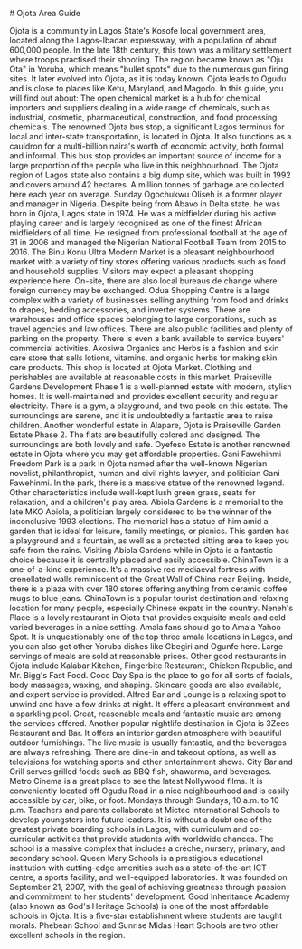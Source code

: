 \# Ojota Area Guide

Ojota is a community in Lagos State's Kosofe local government area, located along the Lagos\-Ibadan expressway, with a population of about 600,000 people. In the late 18th century, this town was a military settlement where troops practised their shooting. The region became known as "Oju Ota" in Yoruba, which means "bullet spots" due to the numerous gun firing sites. It later evolved into Ojota, as it is today known. Ojota leads to Ogudu and is close to places like Ketu, Maryland, and Magodo. In this guide, you will find out about: The open chemical market is a hub for chemical importers and suppliers dealing in a wide range of chemicals, such as industrial, cosmetic, pharmaceutical, construction, and food processing chemicals. The renowned Ojota bus stop, a significant Lagos terminus for local and inter\-state transportation, is located in Ojota. It also functions as a cauldron for a multi\-billion naira's worth of economic activity, both formal and informal. This bus stop provides an important source of income for a large proportion of the people who live in this neighbourhood. The Ojota region of Lagos state also contains a big dump site, which was built in 1992 and covers around 42 hectares. A million tonnes of garbage are collected here each year on average. Sunday Ogochukwu Oliseh is a former player and manager in Nigeria. Despite being from Abavo in Delta state, he was born in Ojota, Lagos state in 1974\. He was a midfielder during his active playing career and is largely recognised as one of the finest African midfielders of all time. He resigned from professional football at the age of 31 in 2006 and managed the Nigerian National Football Team from 2015 to 2016\. The Binu Konu Ultra Modern Market is a pleasant neighbourhood market with a variety of tiny stores offering various products such as food and household supplies. Visitors may expect a pleasant shopping experience here. On\-site, there are also local bureaus de change where foreign currency may be exchanged. Odua Shopping Centre is a large complex with a variety of businesses selling anything from food and drinks to drapes, bedding accessories, and inverter systems. There are warehouses and office spaces belonging to large corporations, such as travel agencies and law offices. There are also public facilities and plenty of parking on the property. There is even a bank available to service buyers' commercial activities. Akosiwa Organics and Herbs is a fashion and skin care store that sells lotions, vitamins, and organic herbs for making skin care products. This shop is located at Ojota Market. Clothing and perishables are available at reasonable costs in this market. Praiseville Gardens Development Phase 1 is a well\-planned estate with modern, stylish homes. It is well\-maintained and provides excellent security and regular electricity. There is a gym, a playground, and two pools on this estate. The surroundings are serene, and it is undoubtedly a fantastic area to raise children. Another wonderful estate in Alapare, Ojota is Praiseville Garden Estate Phase 2\. The flats are beautifully colored and designed. The surroundings are both lovely and safe. Oyefeso Estate is another renowned estate in Ojota where you may get affordable properties. Gani Fawehinmi Freedom Park is a park in Ojota named after the well\-known Nigerian novelist, philanthropist, human and civil rights lawyer, and politician Gani Fawehinmi. In the park, there is a massive statue of the renowned legend. Other characteristics include well\-kept lush green grass, seats for relaxation, and a children's play area. Abiola Gardens is a memorial to the late MKO Abiola, a politician largely considered to be the winner of the inconclusive 1993 elections. The memorial has a statue of him amid a garden that is ideal for leisure, family meetings, or picnics. This garden has a playground and a fountain, as well as a protected sitting area to keep you safe from the rains. Visiting Abiola Gardens while in Ojota is a fantastic choice because it is centrally placed and easily accessible. ChinaTown is a one\-of\-a\-kind experience. It's a massive red mediaeval fortress with crenellated walls reminiscent of the Great Wall of China near Beijing. Inside, there is a plaza with over 180 stores offering anything from ceramic coffee mugs to blue jeans. ChinaTown is a popular tourist destination and relaxing location for many people, especially Chinese expats in the country. Neneh's Place is a lovely restaurant in Ojota that provides exquisite meals and cold varied beverages in a nice setting. Amala fans should go to Amala Yahoo Spot. It is unquestionably one of the top three amala locations in Lagos, and you can also get other Yoruba dishes like Gbegiri and Ogunfe here. Large servings of meals are sold at reasonable prices. Other good restaurants in Ojota include Kalabar Kitchen, Fingerbite Restaurant, Chicken Republic, and Mr. Bigg's Fast Food. Coco Day Spa is the place to go for all sorts of facials, body massages, waxing, and shaping. Skincare goods are also available, and expert service is provided. Alfred Bar and Lounge is a relaxing spot to unwind and have a few drinks at night. It offers a pleasant environment and a sparkling pool. Great, reasonable meals and fantastic music are among the services offered. Another popular nightlife destination in Ojota is 3Zees Restaurant and Bar. It offers an interior garden atmosphere with beautiful outdoor furnishings. The live music is usually fantastic, and the beverages are always refreshing. There are dine\-in and takeout options, as well as televisions for watching sports and other entertainment shows. City Bar and Grill serves grilled foods such as BBQ fish, shawarma, and beverages. Metro Cinema is a great place to see the latest Nollywood films. It is conveniently located off Ogudu Road in a nice neighbourhood and is easily accessible by car, bike, or foot. Mondays through Sundays, 10 a.m. to 10 p.m. Teachers and parents collaborate at Mictec International Schools to develop youngsters into future leaders. It is without a doubt one of the greatest private boarding schools in Lagos, with curriculum and co\-curricular activities that provide students with worldwide chances. The school is a massive complex that includes a crèche, nursery, primary, and secondary school. Queen Mary Schools is a prestigious educational institution with cutting\-edge amenities such as a state\-of\-the\-art ICT centre, a sports facility, and well\-equipped laboratories. It was founded on September 21, 2007, with the goal of achieving greatness through passion and commitment to her students' development. Good Inheritance Academy (also known as God's Heritage Schools) is one of the most affordable schools in Ojota. It is a five\-star establishment where students are taught morals. Phebean School and Sunrise Midas Heart Schools are two other excellent schools in the region.